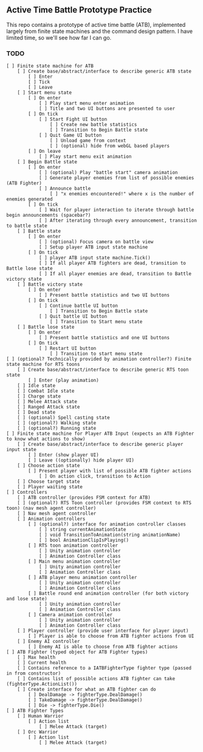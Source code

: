 ## Active Time Battle Prototype Practice

This repo contains a prototype of active time battle (ATB), implemented largely from finite state machines and the command design pattern. I have limited time, so we'll see how far I can go.

### TODO

    [ ] Finite state machine for ATB
        [ ] Create base/abstract/interface to describe generic ATB state
            [ ] Enter
            [ ] Tick
            [ ] Leave
        [ ] Start menu state
            [ ] On enter
                [ ] Play start menu enter animation
                [ ] Title and two UI buttons are presented to user
            [ ] On tick
                [ ] Start Fight UI button
                    [ ] Create new battle statistics
                    [ ] Transition to Begin Battle state
                [ ] Quit Game UI button
                    [ ] Unload game from context
                    [ ] (optional) hide from webGL based players
            [ ] On leave
                [ ] Play start menu exit animation
        [ ] Begin Battle state
            [ ] On enter
                [ ] (optional) Play "battle start" camera animation
                [ ] Generate player enemies from list of possible enemies (ATB Fighter)
                [ ] Announce battle
                    [ ] "x enemies encountered!" where x is the number of enemies generated
            [ ] On tick
                [ ] Wait for player interaction to iterate through battle begin announcements (spacebar?)
                [ ] After iterating through every announcement, transition to battle state
        [ ] Battle state
            [ ] On enter
                [ ] (optional) Focus camera on battle view
                [ ] Setup player ATB input state machine
            [ ] On tick
                [ ] player ATB input state machine.Tick()
                [ ] If all player ATB fighters are dead, transition to Battle lose state
                [ ] If all player enemies are dead, transition to Battle victory state
        [ ] Battle victory state
            [ ] On enter
                [ ] Present battle statistics and two UI buttons
            [ ] On tick
                [ ] Continue battle UI button
                    [ ] Transition to Begin Battle state
                [ ] Quit battle UI button
                    [ ] Transition to Start menu state
        [ ] Battle lose state
            [ ] On enter
                [ ] Present battle statistics and one UI buttons
            [ ] On tick
                [ ] Restart UI button
                    [ ] Transition to start menu state
    [ ] (optional? Technically provided by animation controller?) Finite state machine for RTS toons
        [ ] Create base/abstract/interface to describe generic RTS toon state
            [ ] Enter (play animation)
        [ ] Idle state
        [ ] Combat Idle state
        [ ] Charge state
        [ ] Melee Attack state
        [ ] Ranged Attack state
        [ ] Dead state
        [ ] (optional) Spell casting state
        [ ] (optional?) Walking state
        [ ] (optional?) Running state
    [ ] Finite state machine for Player ATB Input (expects an ATB Fighter to know what actions to show)
        [ ] Create base/abstract/interface to describe generic player input state
            [ ] Enter (show player UI)
            [ ] Leave ((optionally) hide player UI)
        [ ] Choose action state
            [ ] Present player with list of possible ATB fighter actions
                [ ] On action click, transition to Action
        [ ] Choose target state
        [ ] Player waiting state
    [ ] Controllers
        [ ] ATB controller (provides FSM context for ATB)
        [ ] (optional?) RTS Toon controller (provides FSM context to RTS toon) (nav mesh agent controller)
        [ ] Nav mesh agent controller
        [ ] Animation controllers
            [ ] (optional?) interface for animation controller classes
                [ ] string currentAnimationState
                [ ] void TransitionToAnimation(string animationName)
                [ ] bool AnimationClipIsPlaying()
            [ ] RTS toon animation controller
                [ ] Unity animation controller
                [ ] Animation Controller class
            [ ] Main menu animation controller
                [ ] Unity animation controller
                [ ] Animation Controller class
            [ ] ATB player menu animation controller
                [ ] Unity animation controller
                [ ] Animation Controller class
            [ ] Battle round end animation controller (for both victory and lose state)
                [ ] Unity animation controller
                [ ] Animation Controller class
            [ ] Camera animation controller
                [ ] Unity animation controller
                [ ] Animation Controller class
        [ ] Player controller (provide user interface for player input)
            [ ] Player is able to choose from ATB fighter actions from UI
        [ ] Enemy AI controller
            [ ] Enemy AI is able to choose from ATB fighter actions
    [ ] ATB Fighter (typed object for ATB Fighter types)
        [ ] Max health
        [ ] Current health
        [ ] Contains reference to a IATBFighterType fighter type (passed in from constructor)
        [ ] Contains list of possible actions ATB fighter can take (fighterType.ActionList())
        [ ] Create interface for what an ATB fighter can do
            [ ] DealDamage -> fighterType.DealDamage()
            [ ] TakeDamage -> fighterType.DealDamage()
            [ ] Die -> fighterType.Die()
    [ ] ATB Fighter Types
        [ ] Human Warrior
            [ ] Action list
                [ ] Melee Attack (target)
        [ ] Orc Warrior
            [ ] Action list
                [ ] Melee Attack (target)
